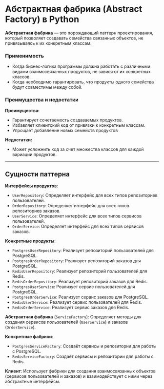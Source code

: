 # Абстрактная фабрика (Abstract Factory) в Python

**Абстрактная фабрика** — это порождающий паттерн проектирования, который позволяет создавать семейства связанных объектов, не привязываясь к их конкретным классам.

### Применимость

- Когда бизнес-логика программы должна работать с различными видами взаимосвязанных продуктов, не завися от их конкретных классов.
- Когда необходимо гарантировать, что продукты одного семейства будут совместимы между собой.

### Преимущества и недостатки

**Преимущества:**

* Гарантирует сочетаемость создаваемых продуктов.
* Избавляет клиентский код от привязки к конкретным классам.
* Упрощает добавление новых семейств продуктов

**Недостатки:**
- Может усложнить код за счет множества классов для каждой вариации продуктов.

---

## Сущности паттерна

**Интерфейсы продуктов**:
   - `UserRepository`: Определяет интерфейс для всех типов репозиториев пользователей.
   - `OrderRepository`: Определяет интерфейс для всех типов репозиториев заказов.
   - `UserService`: Определяет интерфейс для всех типов сервисов пользователей.
   - `OrderService`: Определяет интерфейс для всех типов сервисов заказов.

**Конкретные продукты**:
   - `PostgresUserRepository`: Реализует репозиторий пользователей для PostgreSQL.
   - `PostgresOrderRepository`: Реализует репозиторий заказов для PostgreSQL.
   - `RedisUserRepository`: Реализует репозиторий пользователей для Redis.
   - `RedisOrderRepository`: Реализует репозиторий заказов для Redis.
   - `PostgresUserService`: Реализует сервис пользователей для PostgreSQL.
   - `PostgresOrderService`: Реализует сервис заказов для PostgreSQL.
   - `RedisUserService`: Реализует сервис пользователей для Redis.
   - `RedisOrderService`: Реализует сервис заказов для Redis.

**Абстрактная фабрика** (`ServiceFactory`): Определяет методы для создания сервисов пользователей (`UserService`) и заказов (`OrderService`).

**Конкретные фабрики**:
   - `PostgresServiceFactory`: Создаёт сервисы и репозитории для работы с PostgreSQL.
   - `RedisServiceFactory`: Создаёт сервисы и репозитории для работы с Redis.

**Клиент**: Использует фабрики для создания взаимосвязанных объектов (сервисов пользователей и заказов) и взаимодействует с ними через абстрактные интерфейсы.
